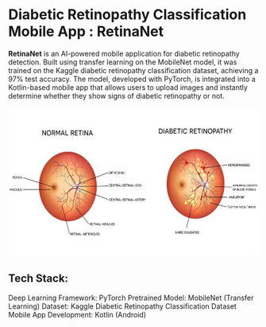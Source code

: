 # Diabetic Retinopathy Classification Mobile App : RetinaNet
**RetinaNet** is an AI-powered mobile application for diabetic retinopathy detection. Built using transfer learning on the MobileNet model, it was trained on the Kaggle diabetic retinopathy classification dataset, achieving a 97% test accuracy. The model, developed with PyTorch, is integrated into a Kotlin-based mobile app that allows users to upload images and instantly determine whether they show signs of diabetic retinopathy or not.

<div>
<center>
<img src="assets\DR_vs_no_DR.jpg" width=600 height =300>
</center>
</div>


## Tech Stack:
Deep Learning Framework: PyTorch
Pretrained Model: MobileNet (Transfer Learning)
Dataset: Kaggle Diabetic Retinopathy Classification Dataset
Mobile App Development: Kotlin (Android)